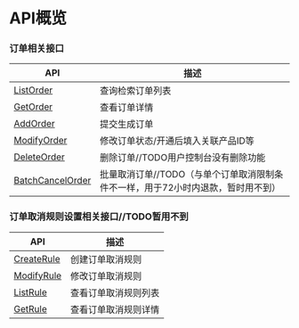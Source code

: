 API概览
=======

### 订单相关接口

|API|描述|
| ------------- | ------------- |
|[ListOrder](Order/listorder.md)|查询检索订单列表|
|[GetOrder](Order/getorder.md)|查看订单详情|
|[AddOrder](Order/createorder.md)|提交生成订单|
|[ModifyOrder](Order/modifyorder.md)|修改订单状态/开通后填入关联产品ID等|
|[DeleteOrder](Order/deleteorder.md)|删除订单//TODO用户控制台没有删除功能|
|[BatchCancelOrder](Order/batchcancelorder.md)|批量取消订单//TODO（与单个订单取消限制条件不一样，用于72小时内退款，暂时用不到）|

### 订单取消规则设置相关接口//TODO暂用不到

|API|描述|
| ------------- | ------------- |
|[CreateRule](Rule/createrule.md)|创建订单取消规则|
|[ModifyRule](Rule/modifyrule.md)|修改订单取消规则|
|[ListRule](Rule/listrule.md)|查看订单取消规则列表|
|[GetRule](Rule/getrule.md)|查看订单取消规则详情|

